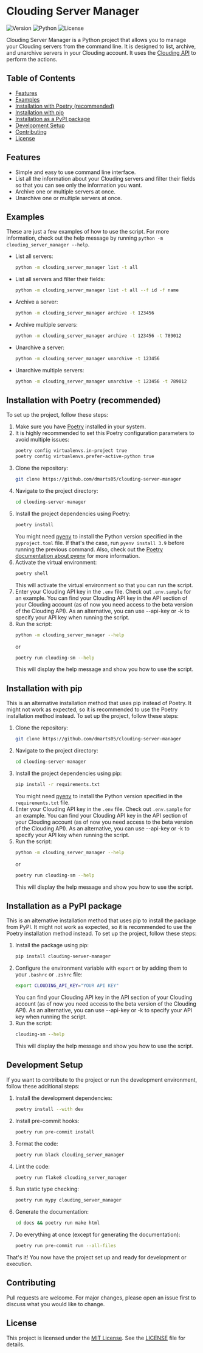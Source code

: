 # Clouding Server Manager
![Version](https://img.shields.io/badge/Version-1.0.5-brightgreen.svg)
![Python](https://img.shields.io/badge/Python-3.9-brightgreen.svg)
![License](https://img.shields.io/badge/License-MIT-blue.svg)

Clouding Server Manager is a Python project that allows you to manage your Clouding servers from the command line. It is designed to list, archive, and unarchive servers in your Clouding account. It uses the [Clouding API](https://api.clouding.io/docs) to perform the actions.

## Table of Contents
* [Features](#features)
* [Examples](#examples)
* [Installation with Poetry (recommended)](#installation-with-poetry-recommended)
* [Installation with pip](#installation-with-pip)
* [Installation as a PyPI package](#installation-as-a-pypi-package)
* [Development Setup](#development-setup)
* [Contributing](#contributing)
* [License](#license)

## Features
* Simple and easy to use command line interface.
* List all the information about your Clouding servers and filter their fields so that you can see only the information you want.
* Archive one or multiple servers at once.
* Unarchive one or multiple servers at once.

## Examples
These are just a few examples of how to use the script. For more information, check out the help message by running `python -m clouding_server_manager --help`.
* List all servers:
    ```bash
    python -m clouding_server_manager list -t all
    ```
* List all servers and filter their fields:
    ```bash
    python -m clouding_server_manager list -t all --f id -f name
    ```
* Archive a server:
    ```bash
    python -m clouding_server_manager archive -t 123456
    ```
* Archive multiple servers:
    ```bash
    python -m clouding_server_manager archive -t 123456 -t 789012
    ```
* Unarchive a server:
    ```bash
    python -m clouding_server_manager unarchive -t 123456
    ```
* Unarchive multiple servers:
    ```bash
    python -m clouding_server_manager unarchive -t 123456 -t 789012
    ```

## Installation with Poetry (recommended)
To set up the project, follow these steps:
1. Make sure you have [Poetry](https://python-poetry.org/docs/#installing-with-the-official-installer) installed in your system.
2. It is highly recommended to set this Poetry configuration parameters to avoid multiple issues:
    ```bash
    poetry config virtualenvs.in-project true
    poetry config virtualenvs.prefer-active-python true
    ```
3. Clone the repository:
    ```bash
    git clone https://github.com/dmarts05/clouding-server-manager
    ```
4. Navigate to the project directory:
    ```bash
    cd clouding-server-manager
    ```
5. Install the project dependencies using Poetry:
    ```bash
    poetry install
    ```
    You might need [pyenv](https://github.com/pyenv/pyenv) to install the Python version specified in the `pyproject.toml` file. If that's the case, run `pyenv install 3.9` before running the previous command. Also, check out the [Poetry documentation about pyenv](https://python-poetry.org/docs/managing-environments/) for more information.
6. Activate the virtual environment:
    ```bash
    poetry shell
    ```
    This will activate the virtual environment so that you can run the script.
7. Enter your Clouding API key in the `.env` file. Check out `.env.sample` for an example. You can find your Clouding API key in the API section of your Clouding account (as of now you need access to the beta version of the Clouding API). As an alternative, you can use --api-key or -k to specify your API key when running the script.
8. Run the script:
    ```bash
    python -m clouding_server_manager --help
    ```
    or
    ```bash
    poetry run clouding-sm --help
    ```
    This will display the help message and show you how to use the script.

## Installation with pip
This is an alternative installation method that uses pip instead of Poetry. It might not work as expected, so it is recommended to use the Poetry installation method instead. To set up the project, follow these steps:
1. Clone the repository:
    ```bash
    git clone https://github.com/dmarts05/clouding-server-manager
    ```
2. Navigate to the project directory:
    ```bash
    cd clouding-server-manager
    ```
3. Install the project dependencies using pip:
    ```bash
    pip install -r requirements.txt
    ```
    You might need [pyenv](https://github.com/pyenv/pyenv) to install the Python version specified in the `requirements.txt` file.
4. Enter your Clouding API key in the `.env` file. Check out `.env.sample` for an example. You can find your Clouding API key in the API section of your Clouding account (as of now you need access to the beta version of the Clouding API). As an alternative, you can use --api-key or -k to specify your API key when running the script.
5. Run the script:
    ```bash
    python -m clouding_server_manager --help
    ```
    or
    ```bash
    poetry run clouding-sm --help
    ```
    This will display the help message and show you how to use the script.

## Installation as a PyPI package
This is an alternative installation method that uses pip to install the package from PyPI. It might not work as expected, so it is recommended to use the Poetry installation method instead. To set up the project, follow these steps:
1. Install the package using pip:
    ```bash
    pip install clouding-server-manager
    ```
2. Configure the environment variable with `export` or by adding them to your `.bashrc` or `.zshrc` file:
    ```bash
    export CLOUDING_API_KEY="YOUR API KEY"
    ```
    You can find your Clouding API key in the API section of your Clouding account (as of now you need access to the beta version of the Clouding API). As an alternative, you can use --api-key or -k to specify your API key when running the script.
2. Run the script:
    ```bash
    clouding-sm --help
    ```
    This will display the help message and show you how to use the script.

## Development Setup
If you want to contribute to the project or run the development environment, follow these additional steps:
1. Install the development dependencies:
    ```bash
    poetry install --with dev
    ```
2. Install pre-commit hooks:
    ```bash
    poetry run pre-commit install
    ```
3. Format the code:
    ```bash
    poetry run black clouding_server_manager
    ```
4. Lint the code:
    ```bash
    poetry run flake8 clouding_server_manager
    ```
5. Run static type checking:
    ```bash
    poetry run mypy clouding_server_manager
    ```
6. Generate the documentation:
    ```bash
    cd docs && poetry run make html
    ```
7. Do everything at once (except for generating the documentation):
    ```bash
    poetry run pre-commit run --all-files
    ```
That's it! You now have the project set up and ready for development or execution.

## Contributing
Pull requests are welcome. For major changes, please open an issue first to discuss what you would like to change.

## License
This project is licensed under the [MIT License](https://choosealicense.com/licenses/mit/). See the [LICENSE](LICENSE) file for details.